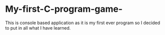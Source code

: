 # My-first-C-program-game-
This is console based application as it is my first ever program so I decided to put in all what I have learned.
